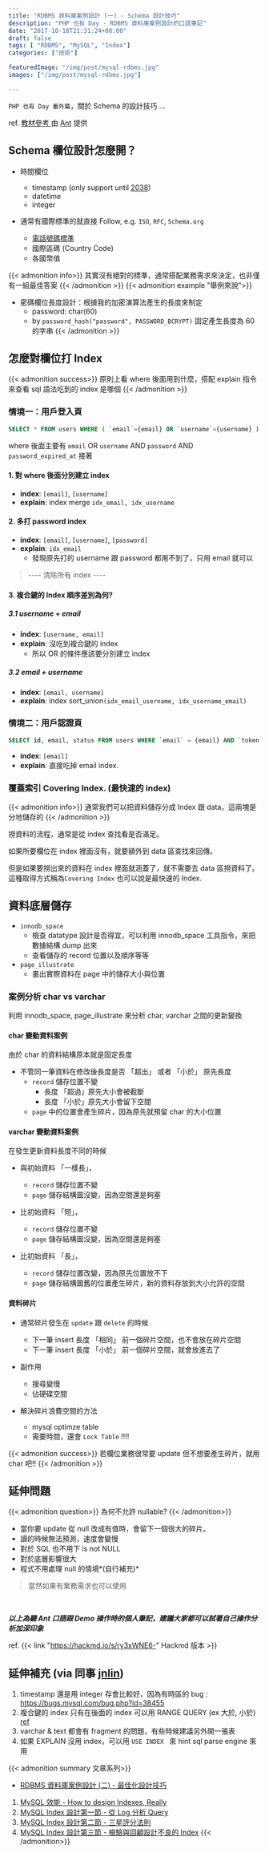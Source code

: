 ```yaml
---
title: "RDBMS 資料庫案例設計 (一) - Schema 設計技巧"
description: "PHP 也有 Day - RDBMS 資料庫案例設計的口語筆記"
date: "2017-10-18T21:31:24+08:00"
draft: false
tags: [ "RDBMS", "MySQL", "Index"]
categories: ["技術"]

featuredImage: "/img/post/mysql-rdbms.jpg"
images: ["/img/post/mysql-rdbms.jpg"]

---
```


`PHP 也有 Day 番外篇`，關於 Schema 的設計技巧 ...


ref. [教材參考 ](https://blog.gcos.me/Spec.pdf) 由 [Ant](https://about.me/yftzeng) 提供


## Schema 欄位設計怎麼開？

- 時間欄位
    - timestamp (only support until [2038](https://zh.wikipedia.org/wiki/2038%E5%B9%B4%E9%97%AE%E9%A2%98))
    - datetime
    - integer

- 通常有國際標準的就直接 Follow, e.g. `ISO`, `RFC`, `Schema.org`
    - [電話號碼標準](https://en.wikipedia.org/wiki/E.164#Telephone_number_categories)
    - 國際區碼 (Country Code)
    - 各國幣值

{{< admonition info>}}
其實沒有絕對的標準，通常搭配業務需求來決定，也非僅有一組最佳答案
{{< /admonition >}}
{{< admonition example "舉例來說">}}
- 密碼欄位長度設計：根據我的加密演算法產生的長度來制定
    - password: char(60)
    - by `password_hash("password", PASSWORD_BCRYPT)` 固定產生長度為 60 的字串
{{< /admonition >}}

## 怎麼對欄位打 Index
{{< admonition success>}}
原則上看 where 後面用到什麼，搭配 explain 指令來查看 sql 語法吃到的 index 是哪個
{{< /admonition >}}


### <span class="text-primary">情境一：用戶登入頁</span>

```sql
SELECT * FROM users WHERE ( `email`={email} OR `username`={username} ) AND `password`={password} AND `password_expired_at` > NOW() AND `status` = {active};
```
where 後面主要有 `email` OR `username` AND `password` AND `password_expired_at`
接著

#### 1. 對 where 後面分別建立 index
- **index**: `[email]`, `[username]`
- **explain**: index merge `idx_email, idx_username`

#### 2. 多打 password index
- **index**: `[email]`, `[username]`, `[password]`
- **explain**: `idx_email`
    - 發現原先打的 username 跟 password 都用不到了，只用 email 就可以


> ---- 清除所有 index ----

#### 3. 複合鍵的 Index 順序差別為何?
##### 3.1 username + email
- **index**: `[username, email]`
- **explain**: 沒吃到複合鍵的 index
    -  所以 OR 的條件應該要分別建立 index
##### 3.2 email + username
- **index**: `[email, username]`
- **explain**: index sort_union`(idx_email_username, idx_username_email)`


### 情境二：用戶認證頁
``` sql
SELECT id, email, status FROM users WHERE `email` = {email} AND `token` = {token} AND `token_expired_at` > NOW() AND `status` = {unverified}
```
- **index**: `[email]`
- **explain**: 直接吃掉 email index.

### 覆蓋索引 Covering Index. (最快速的 index)

{{< admonition info>}}
通常我們可以把資料儲存分成 Index 跟 data，這兩塊是分地儲存的
{{< /admonition >}}

撈資料的流程，通常是從 index 查找看是否滿足。

如果所要欄位在 index 裡面沒有，就要額外到 data 區查找來回傳。


但是如果要撈出來的資料在 index 裡面就涵蓋了，就不需要去 data 區撈資料了。這種取得方式稱為`Covering Index` 也可以說是最快速的 Index.


## 資料底層儲存
- `innodb_space`
    - 檢查 datatype 設計是否得宜，可以利用 innodb_space 工具指令，來把數據結構 dump 出來
    - 查看儲存的 record 位置以及順序等等
- `page_illustrate`
    - 畫出實際資料在 page 中的儲存大小與位置

### 案例分析 char vs varchar
利用 innodb_space, page_illustrate 來分析 char, varchar 之間的更新變換

#### char 變動資料案例
由於 char 的資料結構原本就是固定長度

- 不管同一筆資料在修改後長度是否 「超出」 或者 「小於」 原先長度
    - `record` 儲存位置不變
        - 長度 「超過」原先大小會被截斷
        - 長度 「小於」原先大小會留下空間
    - `page` 中的位置會產生碎片，因為原先就預留 char 的大小位置

#### varchar 變動資料案例

在發生更新資料長度不同的時候

- 與初始資料 「一樣長」，
    - `record` 儲存位置不變
    - `page` 儲存結構圖沒變，因為空間還是夠塞
- 比初始資料 「短」，
    - `record` 儲存位置不變
    - `page` 儲存結構圖沒變，因為空間還是夠塞

- 比初始資料 「長」，
    - `record` 儲存位置改變，因為原先位置放不下
    - `page` 儲存結構圖舊的位置產生碎片，新的資料存放到大小允許的空間

#### 資料碎片
- 通常碎片發生在 `update` 跟 `delete` 的時候
    - 下一筆 insert 長度 「相同」 前一個碎片空間，也不會放在碎片空間
    - 下一筆 insert 長度 「小於」 前一個碎片空間，就會放進去了

- 副作用
    - 搜尋變慢
    - 佔硬碟空間

- 解決碎片浪費空間的方法
    - mysql optimze table
    - 需要時間，還會 `Lock Table` !!!!

{{< admonition success>}}
若欄位業務很常要 update 但不想要產生碎片，就用 char 吧!!
{{< /admonition >}}


## 延伸問題
{{< admonition question>}}
為何不允許 nullable?
{{< /admonition>}}


- 當你要 update 從 null 改成有值時，會留下一個很大的碎片。
- 讀的時候無法預測，速度會變慢
- 對於 SQL 也不用下 is not NULL
- 對於底層影響很大
- 程式不用處理 null 的情境*(自行補充)*

> 當然如果有業務需求也可以使用

<br>

***以上為聽 Ant 口語跟 Demo 操作時的個人筆記，建議大家都可以試著自己操作分析加深印象***

ref. {{< link "https://hackmd.io/s/ry3xWNE6-" Hackmd 版本 >}}


## 延伸補充 (via 同事 [jnlin](https://jnlin.org/))

1. timestamp 還是用 integer 存會比較好，因為有時區的 bug : https://bugs.mysql.com/bug.php?id=38455
2. 複合鍵的 index 只有在後面的 index 可以用 RANGE QUERY (ex 大於, 小於) [ref](https://www.percona.com/blog/2009/09/12/3-ways-mysql-uses-indexes/)
3. varchar & text 都會有 fragment 的問題，有些時候建議另外開一張表
4. 如果 EXPLAIN 沒用 index，可以用 `USE INDEX ` 來 hint sql parse engine 來用




{{< admonition summary 文章系列>}}
-  [RDBMS 資料庫案例設計 (二) - 最佳化設計技巧](/rdbms_mysql_tuning/)

1. [MySQL 效能 - How to design Indexes, Really](/mysql_performance)
2. [MySQL Index 設計第一節 - 從 Log 分析 Query](/mysql_profiling_query_log/)
3. [MySQL Index 設計第二節 - 三星評分法則](/mysql_index_3star_system/)
4. [MySQL Index 設計第三節 - 檢驗與回顧設計不良的 Index](/mysql_index_review/)
{{< /admonition>}}